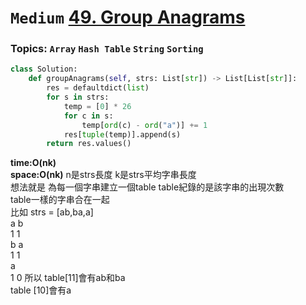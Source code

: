 # `Medium` [49. Group Anagrams](https://leetcode.com/problems/group-anagrams/)
### Topics: `Array` `Hash Table` `String` `Sorting`
```python
class Solution:
    def groupAnagrams(self, strs: List[str]) -> List[List[str]]:
        res = defaultdict(list)
        for s in strs:
            temp = [0] * 26
            for c in s:
                temp[ord(c) - ord("a")] += 1
            res[tuple(temp)].append(s)
        return res.values()
```
**time:O(nk)\
space:O(nk)**
n是strs長度 k是strs平均字串長度\
想法就是 為每一個字串建立一個table  table紀錄的是該字串的出現次數\
table一樣的字串合在一起\
比如 strs = [ab,ba,a]\
a b\
1 1\
b a\
1 1\
a \
1 0
所以 table[11]會有ab和ba\
table [10]會有a
